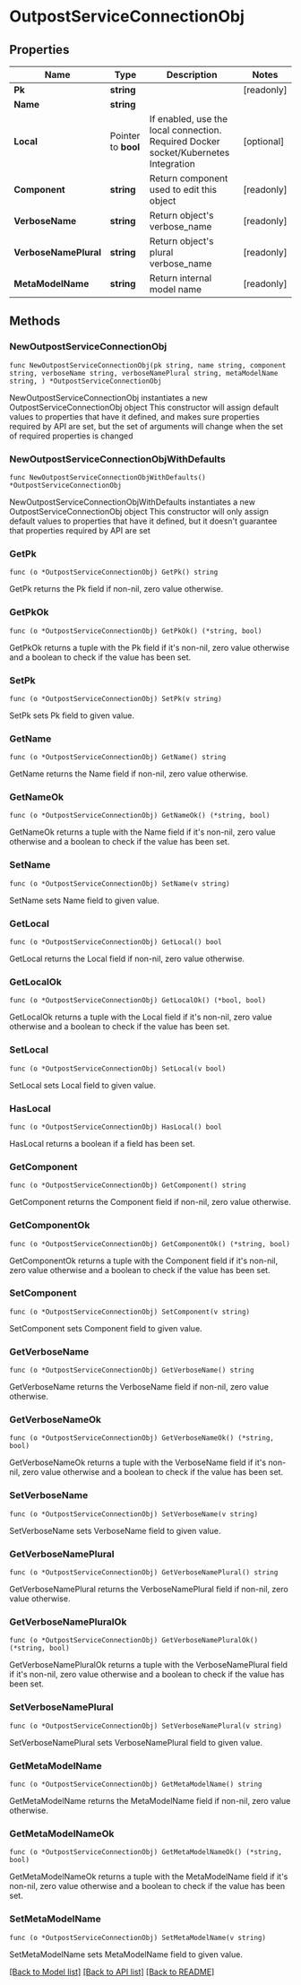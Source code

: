 # OutpostServiceConnectionObj

## Properties

Name | Type | Description | Notes
------------ | ------------- | ------------- | -------------
**Pk** | **string** |  | [readonly] 
**Name** | **string** |  | 
**Local** | Pointer to **bool** | If enabled, use the local connection. Required Docker socket/Kubernetes Integration | [optional] 
**Component** | **string** | Return component used to edit this object | [readonly] 
**VerboseName** | **string** | Return object&#39;s verbose_name | [readonly] 
**VerboseNamePlural** | **string** | Return object&#39;s plural verbose_name | [readonly] 
**MetaModelName** | **string** | Return internal model name | [readonly] 

## Methods

### NewOutpostServiceConnectionObj

`func NewOutpostServiceConnectionObj(pk string, name string, component string, verboseName string, verboseNamePlural string, metaModelName string, ) *OutpostServiceConnectionObj`

NewOutpostServiceConnectionObj instantiates a new OutpostServiceConnectionObj object
This constructor will assign default values to properties that have it defined,
and makes sure properties required by API are set, but the set of arguments
will change when the set of required properties is changed

### NewOutpostServiceConnectionObjWithDefaults

`func NewOutpostServiceConnectionObjWithDefaults() *OutpostServiceConnectionObj`

NewOutpostServiceConnectionObjWithDefaults instantiates a new OutpostServiceConnectionObj object
This constructor will only assign default values to properties that have it defined,
but it doesn't guarantee that properties required by API are set

### GetPk

`func (o *OutpostServiceConnectionObj) GetPk() string`

GetPk returns the Pk field if non-nil, zero value otherwise.

### GetPkOk

`func (o *OutpostServiceConnectionObj) GetPkOk() (*string, bool)`

GetPkOk returns a tuple with the Pk field if it's non-nil, zero value otherwise
and a boolean to check if the value has been set.

### SetPk

`func (o *OutpostServiceConnectionObj) SetPk(v string)`

SetPk sets Pk field to given value.


### GetName

`func (o *OutpostServiceConnectionObj) GetName() string`

GetName returns the Name field if non-nil, zero value otherwise.

### GetNameOk

`func (o *OutpostServiceConnectionObj) GetNameOk() (*string, bool)`

GetNameOk returns a tuple with the Name field if it's non-nil, zero value otherwise
and a boolean to check if the value has been set.

### SetName

`func (o *OutpostServiceConnectionObj) SetName(v string)`

SetName sets Name field to given value.


### GetLocal

`func (o *OutpostServiceConnectionObj) GetLocal() bool`

GetLocal returns the Local field if non-nil, zero value otherwise.

### GetLocalOk

`func (o *OutpostServiceConnectionObj) GetLocalOk() (*bool, bool)`

GetLocalOk returns a tuple with the Local field if it's non-nil, zero value otherwise
and a boolean to check if the value has been set.

### SetLocal

`func (o *OutpostServiceConnectionObj) SetLocal(v bool)`

SetLocal sets Local field to given value.

### HasLocal

`func (o *OutpostServiceConnectionObj) HasLocal() bool`

HasLocal returns a boolean if a field has been set.

### GetComponent

`func (o *OutpostServiceConnectionObj) GetComponent() string`

GetComponent returns the Component field if non-nil, zero value otherwise.

### GetComponentOk

`func (o *OutpostServiceConnectionObj) GetComponentOk() (*string, bool)`

GetComponentOk returns a tuple with the Component field if it's non-nil, zero value otherwise
and a boolean to check if the value has been set.

### SetComponent

`func (o *OutpostServiceConnectionObj) SetComponent(v string)`

SetComponent sets Component field to given value.


### GetVerboseName

`func (o *OutpostServiceConnectionObj) GetVerboseName() string`

GetVerboseName returns the VerboseName field if non-nil, zero value otherwise.

### GetVerboseNameOk

`func (o *OutpostServiceConnectionObj) GetVerboseNameOk() (*string, bool)`

GetVerboseNameOk returns a tuple with the VerboseName field if it's non-nil, zero value otherwise
and a boolean to check if the value has been set.

### SetVerboseName

`func (o *OutpostServiceConnectionObj) SetVerboseName(v string)`

SetVerboseName sets VerboseName field to given value.


### GetVerboseNamePlural

`func (o *OutpostServiceConnectionObj) GetVerboseNamePlural() string`

GetVerboseNamePlural returns the VerboseNamePlural field if non-nil, zero value otherwise.

### GetVerboseNamePluralOk

`func (o *OutpostServiceConnectionObj) GetVerboseNamePluralOk() (*string, bool)`

GetVerboseNamePluralOk returns a tuple with the VerboseNamePlural field if it's non-nil, zero value otherwise
and a boolean to check if the value has been set.

### SetVerboseNamePlural

`func (o *OutpostServiceConnectionObj) SetVerboseNamePlural(v string)`

SetVerboseNamePlural sets VerboseNamePlural field to given value.


### GetMetaModelName

`func (o *OutpostServiceConnectionObj) GetMetaModelName() string`

GetMetaModelName returns the MetaModelName field if non-nil, zero value otherwise.

### GetMetaModelNameOk

`func (o *OutpostServiceConnectionObj) GetMetaModelNameOk() (*string, bool)`

GetMetaModelNameOk returns a tuple with the MetaModelName field if it's non-nil, zero value otherwise
and a boolean to check if the value has been set.

### SetMetaModelName

`func (o *OutpostServiceConnectionObj) SetMetaModelName(v string)`

SetMetaModelName sets MetaModelName field to given value.



[[Back to Model list]](../README.md#documentation-for-models) [[Back to API list]](../README.md#documentation-for-api-endpoints) [[Back to README]](../README.md)


